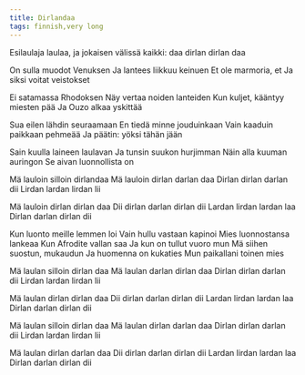 ```yaml
---
title: Dirlandaa
tags: finnish,very long
---
```


Esilaulaja laulaa, ja jokaisen välissä kaikki: daa dirlan dirlan daa

On sulla muodot Venuksen
Ja lantees liikkuu keinuen
Et ole marmoria, et
Ja siksi voitat veistokset

Ei satamassa Rhodoksen
Näy vertaa noiden lanteiden
Kun kuljet, kääntyy miesten pää
Ja Ouzo alkaa yskittää

Sua eilen lähdin seuraamaan
En tiedä minne jouduinkaan
Vain kaaduin paikkaan pehmeää
Ja päätin: yöksi tähän jään

Sain kuulla laineen laulavan
Ja tunsin suukon hurjimman
Näin alla kuuman auringon
Se aivan luonnollista on

Mä lauloin silloin dirlandaa
Mä lauloin dirlan darlan daa
Dirlan dirlan darlan dii
Lirdan lardan lirdan lii

Mä lauloin dirlan dirlan daa
Dii dirlan darlan dirlan dii
Lardan lirdan lardan laa
Dirlan darlan dirlan dii

Kun luonto meille lemmen loi
Vain hullu vastaan kapinoi
Mies luonnostansa lankeaa
Kun Afrodite vallan saa
Ja kun on tullut vuoro mun
Mä siihen suostun, mukaudun
Ja huomenna on kukaties
Mun paikallani toinen mies

Mä laulan silloin dirlan daa
Mä laulan darlan dirlan daa
Dirlan dirlan darlan dii
Lirdan lardan lirdan lii

Mä laulan dirlan dirlan daa
Dii dirlan darlan dirlan dii
Lardan lirdan lardan laa
Dirlan darlan dirlan dii

Mä laulan silloin dirlan daa
Mä laulan dirlan darlan daa
Dirlan dirlan darlan dii
Lirdan lardan lirdan lii

Mä laulan dirlan darlan daa
Dii dirlan darlan dirlan dii
Lardan lirdan lardan laa
Dirlan darlan dirlan dii
